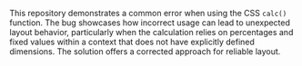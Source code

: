 This repository demonstrates a common error when using the CSS `calc()` function.  The bug showcases how incorrect usage can lead to unexpected layout behavior, particularly when the calculation relies on percentages and fixed values within a context that does not have explicitly defined dimensions. The solution offers a corrected approach for reliable layout.